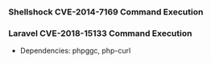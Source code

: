 ### Shellshock CVE-2014-7169 Command Execution

### Laravel CVE-2018-15133 Command Execution

- Dependencies: phpggc, php-curl
